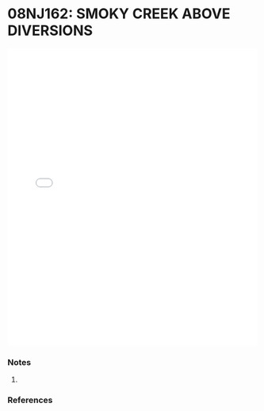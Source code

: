 # 08NJ162: SMOKY CREEK ABOVE DIVERSIONS

<iframe src="/_static/stations/08NJ162_fdc.html" width="100%" height="600" frameborder="0"></iframe>

### Notes
1. 

### References

